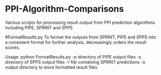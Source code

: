 # PPI-Algorithm-Comparisons
Various scripts for processing result output from PPI prediction algorithms including PIPE, SPRINT and SPPS

#FormatResults.py
To format the outputs from SPRINT, PIPE and SPPS into a consistent format for further analysis, decreasingly orders the result scores. 

Usage:
python FormatResults.py -p directory of PIPE output files -s directory of SPPS output files -r file containing SPRINT predictions -o output directory to store formatted result files
